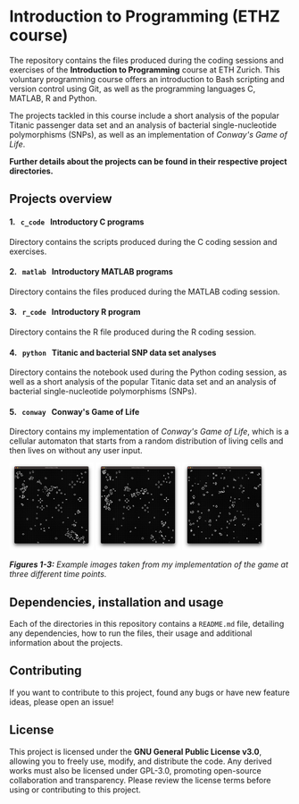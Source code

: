 # Introduction to Programming (ETHZ course)
The repository contains the files produced during the coding sessions and exercises of the **Introduction to Programming** course at ETH Zurich. This voluntary programming course offers an introduction to Bash scripting and version control using Git, as well as the programming languages C, MATLAB, R and Python.

The projects tackled in this course include a short analysis of the popular Titanic passenger data set and an analysis of bacterial single-nucleotide polymorphisms (SNPs), as well as an implementation of *Conway's Game of Life*.

**Further details about the projects can be found in their respective project directories.**

## Projects overview

#### 1. &nbsp; `c_code` &nbsp; Introductory C programs
Directory contains the scripts produced during the C coding session and exercises.

#### 2. &nbsp; `matlab` &nbsp; Introductory MATLAB programs
Directory contains the files produced during the MATLAB coding session.

#### 3. &nbsp; `r_code` &nbsp; Introductory R program
Directory contains the R file produced during the R coding session.

#### 4. &nbsp; `python` &nbsp; Titanic and bacterial SNP data set analyses
Directory contains the notebook used during the Python coding session, as well as a short analysis of the popular Titanic data set and an analysis of bacterial single-nucleotide polymorphisms (SNPs).

#### 5. &nbsp; `conway` &nbsp; Conway's Game of Life
Directory contains my implementation of *Conway's Game of Life*, which is a cellular automaton that starts from a random distribution of living cells and then lives on without any user input.

<div style="white-space: nowrap;">
  <img src="conway/examples/example1.png" alt="Game window example #1" style="width: 30%; display: inline-block;">
  <img src="conway/examples/example2.png" alt="Game window example #2" style="width: 30%; display: inline-block;">
  <img src="conway/examples/example3.png" alt="Game window example #3" style="width: 30%; display: inline-block;">
</div>

***Figures 1-3:** Example images taken from my implementation of the game at three different time points.*

## Dependencies, installation and usage
Each of the directories in this repository contains a `README.md` file, detailing any dependencies, how to run the files, their usage and additional information about the projects.

## Contributing
If you want to contribute to this project, found any bugs or have new feature ideas, please open an issue!

## License
This project is licensed under the **GNU General Public License v3.0**, allowing you to freely use, modify, and distribute the code. Any derived works must also be licensed under GPL-3.0, promoting open-source collaboration and transparency. Please review the license terms before using or contributing to this project.
